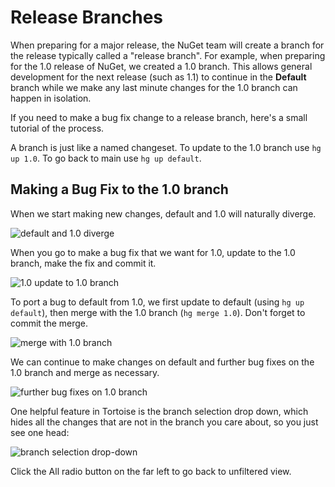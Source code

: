 ﻿# Release Branches

When preparing for a major release, the NuGet team will create a branch for the release typically called a "release branch". 
For example, when preparing for the 1.0 release of NuGet, we created a 1.0 branch.
This allows general development for the next release (such as 1.1) to continue in the **Default** branch 
while we make any last minute changes for the 1.0 branch can happen in isolation.

If you need to make a bug fix change to a release branch, here's a small tutorial of the process.

A branch is just like a named changeset. To update to the 1.0 branch use `hg up 1.0`. To go back to main use 
`hg up default`.

## Making a Bug Fix to the 1.0 branch

When we start making new changes, default and 1.0 will naturally diverge.

![default and 1.0 diverge](/images/contribute/default-and-1.0-diverge.jpg)

When you go to make a bug fix that we want for 1.0, update to the 1.0 branch, make the fix and commit it.

![1.0 update to 1.0 branch](/images/contribute/1.0-update-to-1.0-branch.jpg)

To port a bug to default from 1.0, we first update to default (using `hg up default`), then merge with the 1.0 branch (`hg merge 1.0`). Don't forget to commit the merge.

![merge with 1.0 branch](/images/contribute/merge-with-1.0-branch.jpg)

We can continue to make changes on default and further bug fixes on the 1.0 branch and merge as necessary.

![further bug fixes on 1.0 branch](/images/contribute/further-bug-fixes-on-1.0-branch.jpg)

One helpful feature in Tortoise is the branch selection drop down, which hides all the changes that are not in the branch you care about, so you just see one head:

![branch selection drop-down](/images/contribute/branch-selection-drop-down.jpg)

Click the All radio button on the far left to go back to unfiltered view.